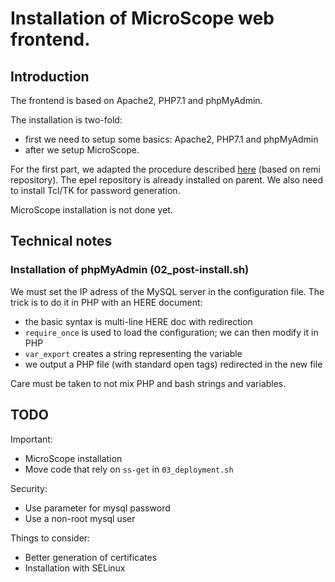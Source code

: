 # Installation of MicroScope web frontend.

## Introduction

The frontend is based on Apache2, PHP7.1 and phpMyAdmin.

The installation is two-fold:
* first we need to setup some basics: Apache2, PHP7.1 and phpMyAdmin
* after we setup MicroScope.

For the first part, we adapted the procedure described [here](https://www.howtoforge.com/tutorial/centos-lamp-server-apache-mysql-php/) (based on remi repository).
The epel repository is already installed on parent.
We also need to install Tcl/TK for password generation.

MicroScope installation is not done yet.

## Technical notes

### Installation of phpMyAdmin (02_post-install.sh)

We must set the IP adress of the MySQL server in the configuration file.
The trick is to do it in PHP with an HERE document:
* the basic syntax is multi-line HERE doc with redirection
* `require_once` is used to load the configuration; we can then modify it in PHP
* `var_export` creates a string representing the variable
* we output a PHP file (with standard open tags) redirected in the new file

Care must be taken to not mix PHP and bash strings and variables.

## TODO

Important:
* MicroScope installation
* Move code that rely on `ss-get` in `03_deployment.sh`

Security:
* Use parameter for mysql password
* Use a non-root mysql user

Things to consider:
* Better generation of certificates
* Installation with SELinux

